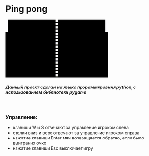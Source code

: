 # Ping pong

<div>
<img style="wight: 190px;height:190px" src="img_for_README/ping_pong.gif">
</div>
<div>
<h5>
    Данный проект сделан на языке прораммировния python, с
    использованием библиотеки pygame
</h5>
</div>
<div>
<br>
<h3>Управление:</h3></div>
<ul>
<li> клавиши W и S отвечают за управление игроком слева</li>
<li> стелки вниз и верх отвечают за управление игроком справа</li>
<li> нажатие клавиши Enter мяч возвращяется обратно, если было выигранно очко</li>
<li> нажатие клавиши Esc выключает игру</li>
</ul>


